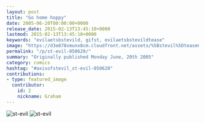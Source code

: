 ```yaml
---
layout: post
title: "Go home hoppy"
date: 2005-06-20T00:00:00+0000
release_date: 2015-02-13T13:45:10+0000
lastmod: 2015-02-13T13:45:10+0000
keywords: "evilaetsbstevild, gifst, evilaetsbstevildtease"
image: "https://d3e878vmunx8cm.cloudfront.net/assets/%5Bstevil%5Dtease6-19-05.gif"
permalink: "/p/st-evil-050620/"
summary: "Originally published Monday June, 20th 2005"
category: comics
hashtag: "#axisofstevil_st-evil-050620"
contributions:
- type: featured_image
  contributor:
    id: 2
    nickname: Graham
---
```


![st-evil](https://d3e878vmunx8cm.cloudfront.net/assets/%5Bstevil%5Dtease6-19-05.gif)
![st-evil](https://d3e878vmunx8cm.cloudfront.net/assets/%5Bstevil%5D6-19-05.gif)
